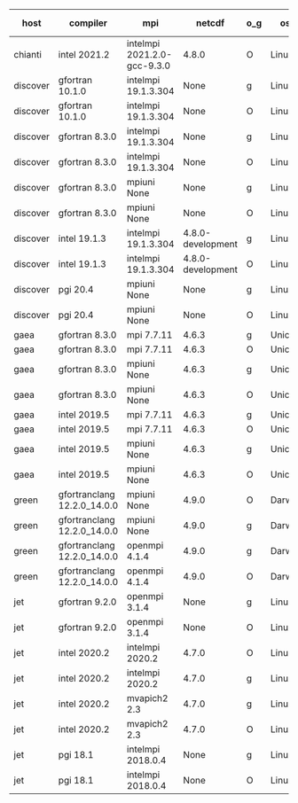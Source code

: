 

| host     | compiler                              | mpi                      | netcdf        | o_g        | os       | build       | u_pass          | u_fail          | s_pass            | s_fail            | e_pass             | e_fail             | nuopc_pass       | nuopc_fail       | artifacts link          |
|----------|---------------------------------------|--------------------------|---------------|------------|----------|-------------|-----------------|-----------------|-------------------|-------------------|--------------------|--------------------|------------------|------------------|-------------------------|
| chianti | intel 2021.2 | intelmpi 2021.2.0-gcc-9.3.0  | 4.8.0  | O | Linux | PASS | None | None | None | None | None | None | None | None | <a href="https://github.com/esmf-org/esmf-test-artifacts/tree/8931af4d29f9fb40ca31a4416fc1afad9c1d515e/develop/intel/2021.2/O/intelmpi/2021.2.0-gcc-9.3.0" target="_blank">8931af4</a> | 
| discover | gfortran 10.1.0 | intelmpi 19.1.3.304  | None  | g | Linux | PASS | 13858 | 15 | 49 | 0 | 80 | 0 | 52 | 0 | <a href="https://github.com/esmf-org/esmf-test-artifacts/tree/ecbc6a069168b24d95dbfe846c70d31a6e1b851c/develop/gfortran/10.1.0/g/intelmpi/19.1.3.304" target="_blank">ecbc6a0</a> | 
| discover | gfortran 10.1.0 | intelmpi 19.1.3.304  | None  | O | Linux | PASS | 13858 | 15 | 49 | 0 | 80 | 0 | 52 | 0 | <a href="https://github.com/esmf-org/esmf-test-artifacts/tree/53ea9d190a17413679825ce139fe3bf874fa5c10/develop/gfortran/10.1.0/O/intelmpi/19.1.3.304" target="_blank">53ea9d1</a> | 
| discover | gfortran 8.3.0 | intelmpi 19.1.3.304  | None  | g | Linux | PASS | 13858 | 15 | 49 | 0 | 80 | 0 | 52 | 0 | <a href="https://github.com/esmf-org/esmf-test-artifacts/tree/d1c8f15f8e31906f96d2388c5f32bebcb2d91983/develop/gfortran/8.3.0/g/intelmpi/19.1.3.304" target="_blank">d1c8f15</a> | 
| discover | gfortran 8.3.0 | intelmpi 19.1.3.304  | None  | O | Linux | PASS | 13858 | 15 | 49 | 0 | 80 | 0 | 52 | 0 | <a href="https://github.com/esmf-org/esmf-test-artifacts/tree/d3b8111da5679f2bc13184b16e21cc7f44f11422/develop/gfortran/8.3.0/O/intelmpi/19.1.3.304" target="_blank">d3b8111</a> | 
| discover | gfortran 8.3.0 | mpiuni None  | None  | g | Linux | PASS | 12317 | 0 | 8 | 0 | 43 | 0 | None | None | <a href="https://github.com/esmf-org/esmf-test-artifacts/tree/623d8060f9fb33a6793bcd2bbb37076216cafcda/develop/gfortran/8.3.0/g/mpiuni/None" target="_blank">623d806</a> | 
| discover | gfortran 8.3.0 | mpiuni None  | None  | O | Linux | PASS | 12317 | 0 | 8 | 0 | 43 | 0 | None | None | <a href="https://github.com/esmf-org/esmf-test-artifacts/tree/6cb032d0a9e953c13916644dab39bf92da8dfc3e/develop/gfortran/8.3.0/O/mpiuni/None" target="_blank">6cb032d</a> | 
| discover | intel 19.1.3 | intelmpi 19.1.3.304  | 4.8.0-development  | g | Linux | PASS | None | None | None | None | None | None | None | None | <a href="https://github.com/esmf-org/esmf-test-artifacts/tree/98176fe9f9393a745872b16ee75b014b0db8bf66/develop/intel/19.1.3/g/intelmpi/19.1.3.304" target="_blank">98176fe</a> | 
| discover | intel 19.1.3 | intelmpi 19.1.3.304  | 4.8.0-development  | O | Linux | PASS | None | None | None | None | None | None | None | None | <a href="https://github.com/esmf-org/esmf-test-artifacts/tree/89afb7c9df6acbe600eb2fb5d905970db78a1a6e/develop/intel/19.1.3/O/intelmpi/19.1.3.304" target="_blank">89afb7c</a> | 
| discover | pgi 20.4 | mpiuni None  | None  | g | Linux | PASS | None | None | None | None | None | None | None | None | <a href="https://github.com/esmf-org/esmf-test-artifacts/tree/3177279ca6682a33a42261ab8dc07ea583748d93/develop/pgi/20.4/g/mpiuni/None" target="_blank">3177279</a> | 
| discover | pgi 20.4 | mpiuni None  | None  | O | Linux | PASS | None | None | None | None | None | None | None | None | <a href="https://github.com/esmf-org/esmf-test-artifacts/tree/72e2afaf6509af631b88d9bb7317b23c1fe3fd37/develop/pgi/20.4/O/mpiuni/None" target="_blank">72e2afa</a> | 
| gaea | gfortran 8.3.0 | mpi 7.7.11  | 4.6.3  | g | Unicos | PASS | None | None | None | None | None | None | None | None | <a href="https://github.com/esmf-org/esmf-test-artifacts/tree/21086558ee4909ca5d1309202fc565736fda7726/develop/gfortran/8.3.0/g/mpi/7.7.11" target="_blank">2108655</a> | 
| gaea | gfortran 8.3.0 | mpi 7.7.11  | 4.6.3  | O | Unicos | PASS | None | None | None | None | None | None | None | None | <a href="https://github.com/esmf-org/esmf-test-artifacts/tree/89e478ca5078717e34da2d83821ec83a5a139a5e/develop/gfortran/8.3.0/O/mpi/7.7.11" target="_blank">89e478c</a> | 
| gaea | gfortran 8.3.0 | mpiuni None  | 4.6.3  | g | Unicos | PASS | None | None | None | None | None | None | None | None | <a href="https://github.com/esmf-org/esmf-test-artifacts/tree/5c75a4d015831e8b2e8e10fd9e23e162575881f5/develop/gfortran/8.3.0/g/mpiuni/None" target="_blank">5c75a4d</a> | 
| gaea | gfortran 8.3.0 | mpiuni None  | 4.6.3  | O | Unicos | PASS | 12317 | 0 | 8 | 0 | 43 | 0 | None | None | <a href="https://github.com/esmf-org/esmf-test-artifacts/tree/9bc959794da9629adc9cb140a179e04d8ca6c069/develop/gfortran/8.3.0/O/mpiuni/None" target="_blank">9bc9597</a> | 
| gaea | intel 2019.5 | mpi 7.7.11  | 4.6.3  | g | Unicos | PASS | None | None | None | None | None | None | None | None | <a href="https://github.com/esmf-org/esmf-test-artifacts/tree/262f4a7e389a842fb63e35d8d3c9e49360ebb2d8/develop/intel/2019.5/g/mpi/7.7.11" target="_blank">262f4a7</a> | 
| gaea | intel 2019.5 | mpi 7.7.11  | 4.6.3  | O | Unicos | PASS | None | None | None | None | None | None | None | None | <a href="https://github.com/esmf-org/esmf-test-artifacts/tree/a365159571f771fb68ad42ddacce8e85bc0a660b/develop/intel/2019.5/O/mpi/7.7.11" target="_blank">a365159</a> | 
| gaea | intel 2019.5 | mpiuni None  | 4.6.3  | g | Unicos | PASS | 12302 | 15 | 8 | 0 | 43 | 0 | None | None | <a href="https://github.com/esmf-org/esmf-test-artifacts/tree/7db6e6d7df5dba7bcca008376e39569ba907d77c/develop/intel/2019.5/g/mpiuni/None" target="_blank">7db6e6d</a> | 
| gaea | intel 2019.5 | mpiuni None  | 4.6.3  | O | Unicos | PASS | 12302 | 15 | 8 | 0 | 43 | 0 | None | None | <a href="https://github.com/esmf-org/esmf-test-artifacts/tree/eab87f6a04248f252face181f611ccdeecb7dd1c/develop/intel/2019.5/O/mpiuni/None" target="_blank">eab87f6</a> | 
| green | gfortranclang 12.2.0_14.0.0 | mpiuni None  | 4.9.0  | O | Darwin | PASS | 12317 | 0 | 8 | 0 | 43 | 0 | None | None | <a href="https://github.com/esmf-org/esmf-test-artifacts/tree/45c4b1a24a7c8fa978ea00080f322828ce4ce888/develop/gfortranclang/12.2.0_14.0.0/O/mpiuni/None" target="_blank">45c4b1a</a> | 
| green | gfortranclang 12.2.0_14.0.0 | mpiuni None  | 4.9.0  | g | Darwin | PASS | None | None | None | None | None | None | None | None | <a href="https://github.com/esmf-org/esmf-test-artifacts/tree/41f2532765d8a95a78b98f25043d6d731aa6cfd2/develop/gfortranclang/12.2.0_14.0.0/g/mpiuni/None" target="_blank">41f2532</a> | 
| green | gfortranclang 12.2.0_14.0.0 | openmpi 4.1.4  | 4.9.0  | g | Darwin | PASS | 13872 | 1 | 49 | 0 | 80 | 0 | 47 | 5 | <a href="https://github.com/esmf-org/esmf-test-artifacts/tree/55b2dff5a563a196de5c6e30e5b591d503acd28d/develop/gfortranclang/12.2.0_14.0.0/g/openmpi/4.1.4" target="_blank">55b2dff</a> | 
| green | gfortranclang 12.2.0_14.0.0 | openmpi 4.1.4  | 4.9.0  | O | Darwin | PASS | 13872 | 1 | 49 | 0 | 80 | 0 | 47 | 5 | <a href="https://github.com/esmf-org/esmf-test-artifacts/tree/5be67c88ee82cf5d1d12ccba8792e88d36cef94f/develop/gfortranclang/12.2.0_14.0.0/O/openmpi/4.1.4" target="_blank">5be67c8</a> | 
| jet | gfortran 9.2.0 | openmpi 3.1.4  | None  | g | Linux | PASS | 13873 | 0 | 49 | 0 | 80 | 0 | 52 | 0 | <a href="https://github.com/esmf-org/esmf-test-artifacts/tree/27297e84873330e2c4541a92cd410db17eed5b2a/develop/gfortran/9.2.0/g/openmpi/3.1.4" target="_blank">27297e8</a> | 
| jet | gfortran 9.2.0 | openmpi 3.1.4  | None  | O | Linux | PASS | 13872 | 1 | 49 | 0 | 80 | 0 | 52 | 0 | <a href="https://github.com/esmf-org/esmf-test-artifacts/tree/3e5d3628f06bec23da3c16aac577bc3d72b59de0/develop/gfortran/9.2.0/O/openmpi/3.1.4" target="_blank">3e5d362</a> | 
| jet | intel 2020.2 | intelmpi 2020.2  | 4.7.0  | O | Linux | PASS | 13873 | 0 | 49 | 0 | 80 | 0 | 52 | 0 | <a href="https://github.com/esmf-org/esmf-test-artifacts/tree/7c34738a14f348b6f2fe973afb63a7c568968377/develop/intel/2020.2/O/intelmpi/2020.2" target="_blank">7c34738</a> | 
| jet | intel 2020.2 | intelmpi 2020.2  | 4.7.0  | g | Linux | PASS | 13873 | 0 | 49 | 0 | 80 | 0 | 52 | 0 | <a href="https://github.com/esmf-org/esmf-test-artifacts/tree/b45eb78946045c1b844e512b3b5292f1702cf2e9/develop/intel/2020.2/g/intelmpi/2020.2" target="_blank">b45eb78</a> | 
| jet | intel 2020.2 | mvapich2 2.3  | 4.7.0  | g | Linux | FAIL | None | None | None | None | None | None | None | None | <a href="https://github.com/esmf-org/esmf-test-artifacts/tree/7e11d9d46843a08be95bb48ea3804907edbc3b26/develop/intel/2020.2/g/mvapich2/2.3" target="_blank">7e11d9d</a> | 
| jet | intel 2020.2 | mvapich2 2.3  | 4.7.0  | O | Linux | FAIL | None | None | None | None | None | None | None | None | <a href="https://github.com/esmf-org/esmf-test-artifacts/tree/22fc7eb7aad651364ee3536ad4aec05bba52b7e2/develop/intel/2020.2/O/mvapich2/2.3" target="_blank">22fc7eb</a> | 
| jet | pgi 18.1 | intelmpi 2018.0.4  | None  | g | Linux | FAIL | None | None | None | None | None | None | None | None | <a href="https://github.com/esmf-org/esmf-test-artifacts/tree/bbee7d424821d5d811484e28e69d4e655abb2db7/develop/pgi/18.1/g/intelmpi/2018.0.4" target="_blank">bbee7d4</a> | 
| jet | pgi 18.1 | intelmpi 2018.0.4  | None  | O | Linux | FAIL | None | None | None | None | None | None | None | None | <a href="https://github.com/esmf-org/esmf-test-artifacts/tree/a026733ef7b78b21e26889f95218c537eacff1b7/develop/pgi/18.1/O/intelmpi/2018.0.4" target="_blank">a026733</a> | 
